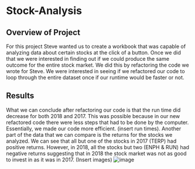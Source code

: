 # Stock-Analysis
## Overview of Project
For this project Steve wanted us to create a workbook that was capable of analyzing data about certain stocks at the click of a button. Once we did that we were interested in finding out if we could produce the same outcome for the entire stock market. We did this by refactoring the code we wrote for Steve. We were interested in seeing if we refactored our code to loop through the entire dataset once if our runtime would be faster or not.
## Results
What we can conclude after refactoring our code is that the run time did decrease for both 2018 and 2017. This was possible because in our new refactored code there were less steps that had to be done by the computer. Essentially, we made our code more efficient. (insert run times). Another part of the data that we can compare is the returns for the stocks we analyzed. We can see that all but one of the stocks in 2017 (TERP) had positive returns. However, in 2018, all the stocks but two (ENPH & RUN) had negative returns suggesting that in 2018 the stock market was not as good to invest in as it was in 2017. (Insert images)
![image](https://user-images.githubusercontent.com/75695931/109437003-9ee74280-79f0-11eb-9bbb-7224f228f881.png)
